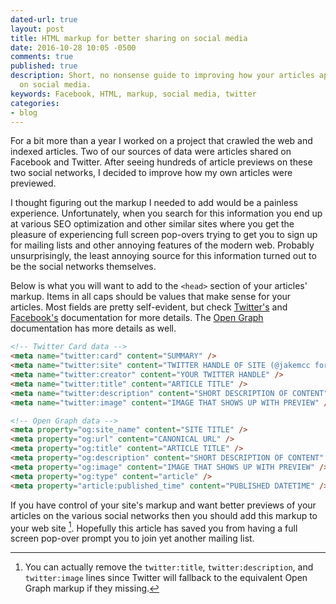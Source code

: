 ```yaml
---
dated-url: true
layout: post
title: HTML markup for better sharing on social media
date: 2016-10-28 10:05 -0500
comments: true
published: true
description: Short, no nonsense guide to improving how your articles appear when shared
  on social media.
keywords: Facebook, HTML, markup, social media, twitter
categories: 
- blog
---
```


For a bit more than a year I worked on a project that crawled the web
and indexed articles. Two of our sources of data were articles shared
on Facebook and Twitter. After seeing hundreds of article previews on
these two social networks, I decided to improve how my own articles were
previewed.

I thought figuring out the markup I needed to add would be a painless
experience. Unfortunately, when you search for this information you
end up at various SEO optimization and other similar sites where you
get the pleasure of experiencing full screen pop-overs trying to get
you to sign up for mailing lists and other annoying features of the
modern web. Probably unsurprisingly, the least annoying source for
this information turned out to be the social networks themselves.

Below is what you will want to add to the `<head>` section of
your articles' markup. Items in all caps should be values that make
sense for your articles. Most fields are pretty self-evident, but
check [Twitter's](https://dev.twitter.com/cards/markup)
and
[Facebook's](https://developers.facebook.com/docs/sharing/webmasters#markup) documentation
for more details. The [Open Graph](http://ogp.me/) documentation has
more details as well.

```html
<!-- Twitter Card data -->
<meta name="twitter:card" content="SUMMARY" />
<meta name="twitter:site" content="TWITTER HANDLE OF SITE (@jakemcc for this site)" />
<meta name="twitter:creator" content="YOUR TWITTER HANDLE" />
<meta name="twitter:title" content="ARTICLE TITLE" />
<meta name="twitter:description" content="SHORT DESCRIPTION OF CONTENT" />
<meta name="twitter:image" content="IMAGE THAT SHOWS UP WITH PREVIEW" />

<!-- Open Graph data -->
<meta property="og:site_name" content="SITE TITLE" />
<meta property="og:url" content="CANONICAL URL" />
<meta property="og:title" content="ARTICLE TITLE" />
<meta property="og:description" content="SHORT DESCRIPTION OF CONTENT" />
<meta property="og:image" content="IMAGE THAT SHOWS UP WITH PREVIEW" />
<meta property="og:type" content="article" />
<meta property="article:published_time" content="PUBLISHED DATETIME" />
```

If you have control of your site's markup and want better previews of
your articles on the various social networks then you should add this
markup to your web site [^1]. Hopefully this article has saved you
from having a full screen pop-over prompt you to join yet another
mailing list.

[^1]: You can actually remove the `twitter:title`, `twitter:description`, and `twitter:image` lines since Twitter will fallback to the equivalent Open Graph markup if they missing.
